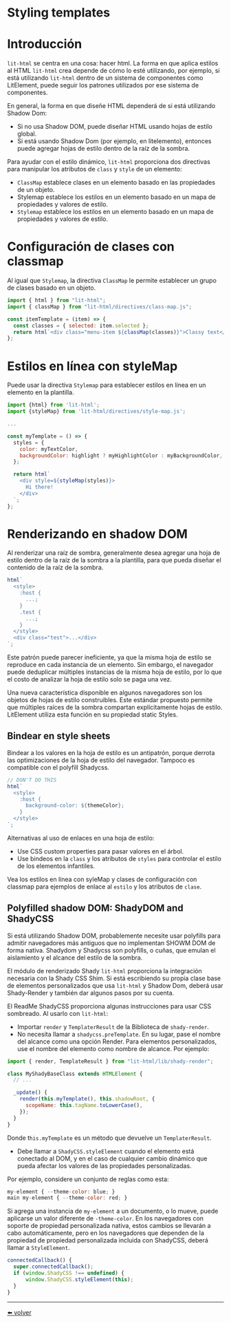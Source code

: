 # Styling templates

# Introducción

`lit-html` se centra en una cosa: hacer html. La forma en que aplica estilos al HTML `lit-html` crea depende de cómo lo esté utilizando, por ejemplo, si está utilizando `lit-html` dentro de un sistema de componentes como LitElement, puede seguir los patrones utilizados por ese sistema de componentes.

En general, la forma en que diseñe HTML dependerá de si está utilizando Shadow Dom:

- Si no usa Shadow DOM, puede diseñar HTML usando hojas de estilo global.
- Si está usando Shadow Dom (por ejemplo, en litelemento), entonces puede agregar hojas de estilo dentro de la raíz de la sombra.

Para ayudar con el estilo dinámico, `lit-html` proporciona dos directivas para manipular los atributos de `class` y `style` de un elemento:

- `ClassMap` establece clases en un elemento basado en las propiedades de un objeto.
- Stylemap establece los estilos en un elemento basado en un mapa de propiedades y valores de estilo.
- `Stylemap` establece los estilos en un elemento basado en un mapa de propiedades y valores de estilo.

# Configuración de clases con classmap

Al igual que `Stylemap`, la directiva `ClassMap` le permite establecer un grupo de clases basado en un objeto.

```jsx
import { html } from "lit-html";
import { classMap } from "lit-html/directives/class-map.js";

const itemTemplate = (item) => {
  const classes = { selected: item.selected };
  return html`<div class="menu-item ${classMap(classes)}">Classy text</div>`;
};
```

# Estilos en línea con styleMap

Puede usar la directiva `Stylemap` para establecer estilos en línea en un elemento en la plantilla.

```jsx
import {html} from 'lit-html';
import {styleMap} from 'lit-html/directives/style-map.js';

...

const myTemplate = () => {
  styles = {
    color: myTextColor,
    backgroundColor: highlight ? myHighlightColor : myBackgroundColor,
  };

  return html`
    <div style=${styleMap(styles)}>
      Hi there!
    </div>
  `;
};
```

# Renderizando en shadow DOM

Al renderizar una raíz de sombra, generalmente desea agregar una hoja de estilo dentro de la raíz de la sombra a la plantilla, para que pueda diseñar el contenido de la raíz de la sombra.

```jsx
html`
  <style>
    :host {
      ...;
    }
    .test {
      ...;
    }
  </style>
  <div class="test">...</div>
`;
```

Este patrón puede parecer ineficiente, ya que la misma hoja de estilo se reproduce en cada instancia de un elemento. Sin embargo, el navegador puede deduplicar múltiples instancias de la misma hoja de estilo, por lo que el costo de analizar la hoja de estilo solo se paga una vez.

Una nueva característica disponible en algunos navegadores son los objetos de hojas de estilo construibles. Este estándar propuesto permite que múltiples raíces de la sombra compartan explícitamente hojas de estilo. LitElement utiliza esta función en su propiedad static Styles.

## Bindear en style sheets

Bindear a los valores en la hoja de estilo es un antipatrón, porque derrota las optimizaciones de la hoja de estilo del navegador. Tampoco es compatible con el polyfill Shadycss.

```jsx
// DON'T DO THIS
html`
  <style>
    :host {
      background-color: ${themeColor};
    }
  </style>
`;
```

Alternativas al uso de enlaces en una hoja de estilo:

- Use CSS custom properties para pasar valores en el árbol.
- Use bindeos en la `class` y los atributos de `styles` para controlar el estilo de los elementos infantiles.

Vea los estilos en línea con syleMap y clases de configuración con classmap para ejemplos de enlace al `estilo` y los atributos de `clase`.

## Polyfilled shadow DOM: ShadyDOM and ShadyCSS

Si está utilizando Shadow DOM, probablemente necesite usar polyfills para admitir navegadores más antiguos que no implementan SHOWM DOM de forma nativa. Shadydom y Shadycss son polyfills, o cuñas, que emulan el aislamiento y el alcance del estilo de la sombra.

El módulo de renderizado Shady `lit-html` proporciona la integración necesaria con la Shady CSS Shim. Si está escribiendo su propia clase base de elementos personalizados que usa `lit-html` y Shadow Dom, deberá usar Shady-Render y también dar algunos pasos por su cuenta.

El ReadMe ShadyCSS proporciona algunas instrucciones para usar CSS sombreado. Al usarlo con `lit-html`:

- Importar `render` y `TemplaterResult` de la Biblioteca de `shady-render`.
- No necesita llamar a `shadycss.preTemplate`. En su lugar, pase el nombre del alcance como una opción Render. Para elementos personalizados, use el nombre del elemento como nombre de alcance. Por ejemplo:

```jsx
import { render, TemplateResult } from "lit-html/lib/shady-render";

class MyShadyBaseClass extends HTMLElement {
  // ...

  _update() {
    render(this.myTemplate(), this.shadowRoot, {
      scopeName: this.tagName.toLowerCase(),
    });
  }
}
```

Donde t`his.myTemplate` es un método que devuelve un `TemplaterResult`.

- Debe llamar a `ShadyCSS.styleElement` cuando el elemento está conectado al DOM, y en el caso de cualquier cambio dinámico que pueda afectar los valores de las propiedades personalizadas.

Por ejemplo, considere un conjunto de reglas como esta:

```jsx
my-element { --theme-color: blue; }
main my-element { --theme-color: red; }
```

Si agrega una instancia de `my-element` a un documento, o lo mueve, puede aplicarse un valor diferente de `-theme-color`. En los navegadores con soporte de propiedad personalizada nativa, estos cambios se llevarán a cabo automáticamente, pero en los navegadores que dependen de la propiedad de propiedad personalizada incluida con ShadyCSS, deberá llamar a `StyleElement`.

```jsx
connectedCallback() {
  super.connectedCallback();
  if (window.ShadyCSS !== undefined) {
      window.ShadyCSS.styleElement(this);
  }
}
```

---

[⬅️ volver](https://github.com/VictorHugoAguilar/javascript-interview-questions-explained/blob/main/theory-lit-element/readme.md)

